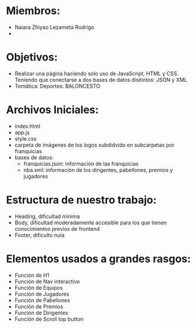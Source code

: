 # Miembros:
- Naiara Zhiyao Lezameta Rodrigo
- 
# Objetivos:
- Realizar una página haciendo solo uso de JavaScript, HTML y CSS. Teniendo que conectarse a dos bases de datos disitintos: JSON y XML
- Temática: Deportes: BALONCESTO
# Archivos Iniciales:
- index.html
- app.js
- style.css
- carpeta de imágenes de los logos subdidvido en subcarpetas por franquicias
- bases de datos:
    - franquicias.json: información de las franquicias
    - nba.xml: información de los dirigentes, pabellones, premios y jugadores 
# Estructura de nuestro trabajo:
- Heading, dificultad mínima
- Body, difícultad moderadamente accesible para los que tienen conocimientos previos de frontend
- Footer, dificulto nula 
# Elementos usados a grandes rasgos:
- Función de H1
- Función de Nav interactivo
- Función de Equipos
- Función de Jugadores
- Función de Pabellones
- Función de Premios
- Función de Dirigentes
- Función de Scroll top button